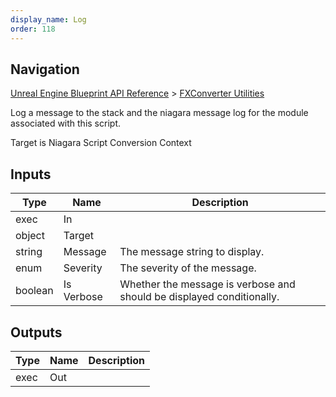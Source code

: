 ```yaml
---
display_name: Log
order: 118
---
```

## Navigation

[Unreal Engine Blueprint API Reference](https://dev.epicgames.com/documentation/en-us/unreal-engine/BlueprintAPI) > [FXConverter Utilities](https://dev.epicgames.com/documentation/en-us/unreal-engine/BlueprintAPI/FXConverterUtilities)

Log a message to the stack and the niagara message log for the module associated with this script.

Target is Niagara Script Conversion Context

## Inputs

| Type | Name | Description |
| --- | --- | --- |
| exec | In |  |
| object | Target |  |
| string | Message | The message string to display. |
| enum | Severity | The severity of the message. |
| boolean | Is Verbose | Whether the message is verbose and should be displayed conditionally. |

## Outputs

| Type | Name | Description |
| --- | --- | --- |
| exec | Out |  |
